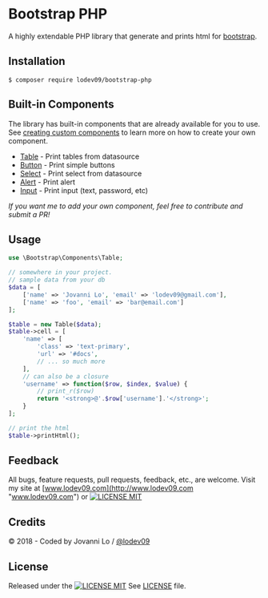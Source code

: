 Bootstrap PHP
============================

A highly extendable PHP library that generate and prints html for [bootstrap](http://getbootstrap.com/).

## Installation
```term
$ composer require lodev09/bootstrap-php
```

## Built-in Components
The library has built-in components that are already available for you to use. See [creating custom components](https://github.com/lodev09/bootstrap-php/tree/master/docs/custom.md) to learn more on how to create your own component.
- [Table](docs/table.md) - Print tables from datasource
- [Button](docs/button.md) - Print simple buttons
- [Select](docs/select.md) - Print select from datasource
- [Alert](docs/alert.md) - Print alert
- [Input](docs/input.md) - Print input (text, password, etc)

_If you want me to add your own component, feel free to contribute and submit a PR!_

## Usage
```php
use \Bootstrap\Components\Table;

// somewhere in your project.
// sample data from your db
$data = [
    ['name' => 'Jovanni Lo', 'email' => 'lodev09@gmail.com'],
    ['name' => 'foo', 'email' => 'bar@email.com']
];

$table = new Table($data);
$table->cell = [
    'name' => [
        'class' => 'text-primary',
        'url' => '#docs',
        // ... so much more
    ],
    // can also be a closure
    'username' => function($row, $index, $value) {
        // print_r($row)
        return '<strong>@'.$row['username'].'</strong>';
    }
];

// print the html
$table->printHtml();
```

## Feedback
All bugs, feature requests, pull requests, feedback, etc., are welcome. Visit my site at [www.lodev09.com](http://www.lodev09.com "www.lodev09.com") or
[![LICENSE MIT](https://img.shields.io/badge/Mail%20me%20at-lodev09%40gmail.com-green.svg)](mailto:lodev09@gmail.com)

## Credits
&copy; 2018 - Coded by Jovanni Lo / [@lodev09](http://twitter.com/lodev09)

## License
Released under the [![LICENSE MIT](https://img.shields.io/badge/license-MIT-red.svg)](http://opensource.org/licenses/MIT)
See [LICENSE](LICENSE) file.
